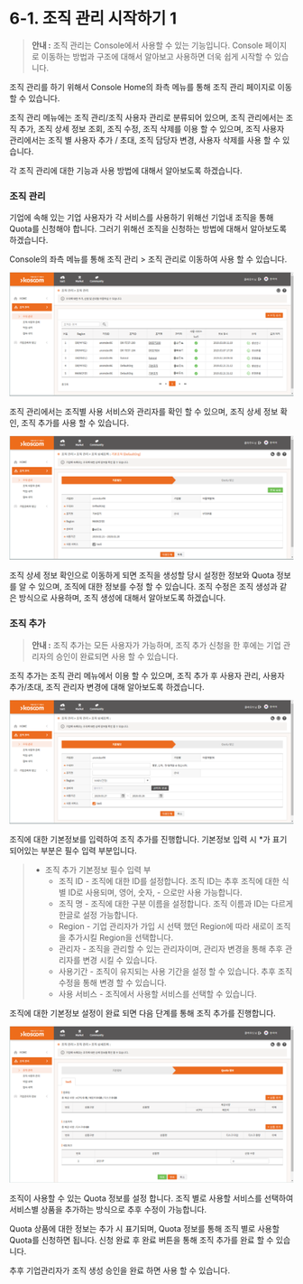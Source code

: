# 6-1. 조직 관리 시작하기 1



> **안내 :** 조직 관리는 Console에서 사용할 수 있는 기능입니다. Console 페이지로 이동하는 방법과 구조에 대해서 알아보고 사용하면 더욱 쉽게 시작할 수 있습니다.

조직 관리를 하기 위해서 Console Home의 좌측 메뉴를 통해 조직 관리 페이지로 이동 할 수 있습니다.

조직 관리 메뉴에는 조직 관리/조직 사용자 관리로 분류되어 있으며, 조직 관리에서는 조직 추가, 조직 상세 정보 조회, 조직 수정, 조직 삭제를 이용 할 수 있으며, 조직 사용자 관리에서는 조직 별 사용자 추가 / 초대, 조직 담당자 변경, 사용자 삭제를 사용 할 수 있습니다.

각 조직 관리에 대한 기능과 사용 방법에 대해서 알아보도록 하겠습니다.

### **조직 관리**

기업에 속해 있는 기업 사용자가 각 서비스를 사용하기 위해선 기업내 조직을 통해 Quota를 신청해야 합니다. 그러기 위해선 조직을 신청하는 방법에 대해서 알아보도록 하겠습니다.

Console의 좌측 메뉴를 통해 조직 관리 &gt; 조직 관리로 이동하여 사용 할 수 있습니다.

![](../.gitbook/assets/image%20%2828%29.png)

조직 관리에서는 조직별 사용 서비스와 관리자를 확인 할 수 있으며, 조직 상세 정보 확인, 조직 추가를 사용 할 수 있습니다.

![](../.gitbook/assets/image%20%2810%29.png)

조직 상세 정보 확인으로 이동하게 되면 조직을 생성할 당시 설정한 정보와 Quota 정보를 알 수 있으며, 조직에 대한 정보를 수정 할 수 있습니다. 조직 수정은 조직 생성과 같은 방식으로 사용하며, 조직 생성에 대해서 알아보도록 하겠습니다.

### **조직 추가**

> **안내 :** 조직 추가는 모든 사용자가 가능하며, 조직 추가 신청을 한 후에는 기업 관리자의 승인이 완료되면 사용 할 수 있습니다.

조직 추가는 조직 관리 메뉴에서 이용 할 수 있으며, 조직 추가 후 사용자 관리, 사용자 추가/초대, 조직 관리자 변경에 대해 알아보도록 하겠습니다.

![](../.gitbook/assets/image%20%2844%29.png)

조직에 대한 기본정보를 입력하여 조직 추가를 진행합니다. 기본정보 입력 시 \*가 표기 되어있는 부분은 필수 입력 부분입니다.

> * 조직 추가 기본정보 필수 입력 부
>   * 조직 ID - 조직에 대한 ID를 설정합니다. 조직 ID는 추후 조직에 대한 식별 ID로 사용되며, 영어, 숫자, - 으로만 사용 가능합니다.
>   * 조직 명 - 조직에 대한 구분 이름을 설정합니다. 조직 이름과 ID는 다르게 한글로 설정 가능합니다.
>   * Region - 기업 관리자가 가입 시 선택 했던 Region에 따라 새로이 조직을 추가시킬 Region을 선택합니다.
>   * 관리자 - 조직을 관리할 수 있는 관리자이며, 관리자 변경을 통해 추후 관리자를 변경 시킬 수 있습니다.
>   * 사용기간 - 조직이 유지되는 사용 기간을 설정 할 수 있습니다. 추후 조직 수정을 통해 변경 할 수 있습니다.
>   * 사용 서비스 - 조직에서 사용할 서비스를 선택할 수 있습니다.

조직에 대한 기본정보 설정이 완료 되면 다음 단계를 통해 조직 추가를 진행합니다.

![](../.gitbook/assets/image%20%287%29.png)

조직이 사용할 수 있는 Quota 정보를 설정 합니다. 조직 별로 사용할 서비스를 선택하여 서비스별 상품을 추가하는 방식으로 추후 수정이 가능합니다.

Quota 상품에 대한 정보는 추가 시 표기되며, Quota 정보를 통해 조직 별로 사용할 Quota를 신청하면 됩니다. 신청 완료 후 완료 버튼을 통해 조직 추가를 완료 할 수 있습니다.

추후 기업관리자가 조직 생성 승인을 완료 하면 사용 할 수 있습니다.

